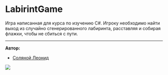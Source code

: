 # LabirintGame

Игра написанная для курса по изучению C#. Игроку необходимо найти выход из случайно сгенерированного лабиринта, расставляя и собирая флажки, чтобы не сбиться с пути.

---
**Автор:**
+ [Соляной Леонид](https://vk.com/seks_simvo1)

![](https://sun9-19.userapi.com/c855220/v855220931/18a495/Ymz0mS-J8rg.jpg)
